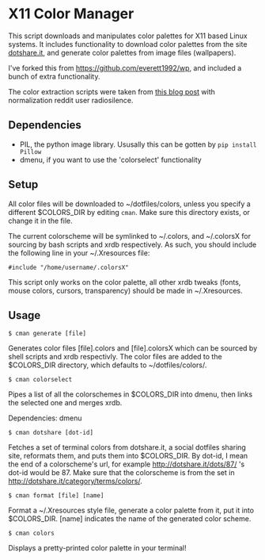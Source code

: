 # X11 Color Manager

This script downloads and manipulates color palettes for X11 based Linux systems. It includes functionality to download color palettes from the site [dotshare.it](http://dotshare.it), and generate color palettes from image files (wallpapers).

I've forked this from https://github.com/everett1992/wp, and included a bunch of extra functionality.

The color extraction scripts were taken from [this blog post](http://charlesleifer.com/blog/using-python-and-k-means-to-find-the-dominant-colors-in-images/)
 with normalization reddit user radiosilence.

## Dependencies

* PIL, the python image library. Ususally this can be gotten by `pip install Pillow`
* dmenu, if you want to use the 'colorselect' functionality

## Setup

All color files will be downloaded to ~/dotfiles/colors, unless you specify a different $COLORS_DIR by editing `cman`. Make sure this directory exists, or change it in the file.

The current colorscheme will be symlinked to ~/.colors, and ~/.colorsX for sourcing by bash scripts and xrdb respectively. As such, you should include the following line in your ~/.Xresources file:

```
#include "/home/username/.colorsX"
```

This script only works on the color palette, all other xrdb tweaks (fonts, mouse colors, cursors, transparency) should be made in ~/.Xresources.

## Usage

```
$ cman generate [file]
```

Generates color files [file].colors and [file].colorsX which can be sourced by shell scripts and xrdb respectivly. The color files are added to the $COLORS_DIR directory, which defaults to ~/dotfiles/colors/.

```
$ cman colorselect
```

Pipes a list of all the colorschemes in $COLORS_DIR into dmenu, then links the selected one and merges xrdb.

Dependencies: dmenu

```
$ cman dotshare [dot-id]
```

Fetches a set of terminal colors from dotshare.it, a social dotfiles sharing site, reformats them, and puts them into $COLORS_DIR. By dot-id, I mean the end of a colorscheme's url, for example http://dotshare.it/dots/87/ 's dot-id would be 87. Make sure that the colorscheme is from the set in http://dotshare.it/category/terms/colors/.

```
$ cman format [file] [name]
```

Format a ~/.Xresources style file, generate a color palette from it, put it into $COLORS_DIR. [name] indicates the name of the generated color scheme.

```
$ cman colors
```

Displays a pretty-printed color palette in your terminal!
